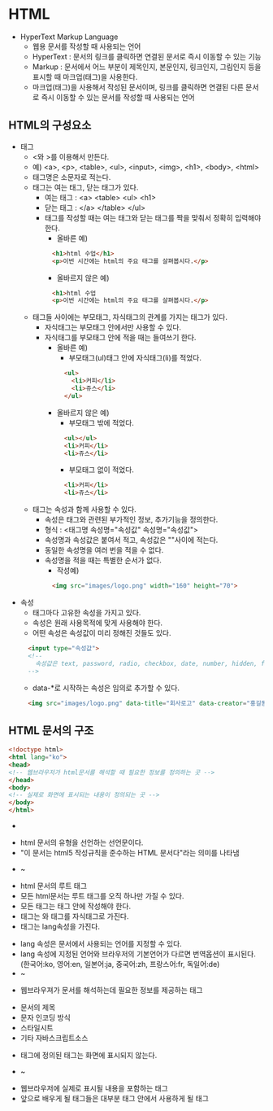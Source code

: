 # HTML
- HyperText Markup Language
  + 웹용 문서를 작성할 때 사용되는 언어
  + HyperText : 문서의 링크를 클릭하면 연결된 문서로 즉시 이동할 수 있는 기능
  + Markup : 문서에서 어느 부분이 제목인지, 본문인지, 링크인지, 그림인지 등을 표시할 때 마크업(태그)을 사용한다.
  + 마크업(태그)을 사용해서 작성된 문서이며, 링크를 클릭하면 연결된 다른 문서로 즉시 이동할 수 있는 문서를 작성할 때 사용되는 언어

## HTML의 구성요소
- 태그
  + &lt;와 &gt;를 이용해서 만든다.
  + 예) &lt;a&gt;, &lt;p&gt;, &lt;table&gt;, &lt;ul&gt;, &lt;input&gt;, &lt;img&gt;, &lt;h1&gt;, &lt;body&gt;, &lt;html&gt;		
  + 태그명은 소문자로 적는다.
  + 태그는 여는 태그, 닫는 태그가 있다.
    * 여는 태그 : &lt;a&gt; &lt;table&gt; &lt;ul&gt; &lt;h1&gt;
    * 닫는 태그 : &lt;/a&gt; &lt;/table&gt; &lt;/ul&gt;
    * 태그를 작성할 때는 여는 태그와 닫는 태그를 짝을 맞춰서 정확히 입력해야 한다.
      - 올바른 예)
      ```html
        <h1>html 수업</h1>
        <p>이번 시간에는 html의 주요 태그를 살펴봅시다.</p>
      ```
      - 올바르지 않은 예)
      ```html
        <h1>html 수업
        <p>이번 시간에는 html의 주요 태그를 살펴봅시다.</p>
      ```
  + 태그들 사이에는 부모태그, 자식태그의 관계를 가지는 태그가 있다.
    * 자식태그는 부모태그 안에서만 사용할 수 있다.
    * 자식태그를 부모태그 안에 적을 때는 들여쓰기 한다.
      - 올바른 예) 
        + 부모태그(ul)태그 안에 자식태그(li)를 적었다.
        ```html
          <ul>
            <li>커피</li>
            <li>쥬스</li>
          </ul>
        ```
      - 올바르지 않은 예)
        + 부모태그 밖에 적었다.
        ```html
          <ul></ul>
          <li>커피</li>
          <li>쥬스</li>
        ```
        * 부모태그 없이 적었다.
        ```html
          <li>커피</li>
          <li>쥬스</li>
        ```
  + 태그는 속성과 함께 사용할 수 있다.
    * 속성은 태그와 관련된 부가적인 정보, 추가기능을 정의한다.
    * 형식 : &lt;태그명 속성명="속성값" 속성명="속성값"&gt;
    * 속성명과 속성값은 붙여서 적고, 속성값은 ""사이에 적는다.
    * 동일한 속성명을 여러 번을 적을 수 없다.
    * 속성명을 적을 때는 특별한 순서가 없다.
      + 작성예) 
      ```html
        <img src="images/logo.png" width="160" height="70">
      ```
- 속성
  + 태그마다 고유한 속성을 가지고 있다.
  + 속성은 원래 사용목적에 맞게 사용해야 한다.
  + 어떤 속성은 속성값이 미리 정해진 것들도 있다.
  ```html
    <input type="속성값">
    <!--
      속성값은 text, password, radio, checkbox, date, number, hidden, file, button, submit, reset ...
    -->
  ```
  + data-*로 시작하는 속성은 임의로 추가할 수 있다.
  ```html
    <img src="images/logo.png" data-title="회사로고" data-creator="홍길동" data-pubdate="2019-10-31">
  ```
  
## HTML 문서의 구조
```html
<!doctype html>
<html lang="ko">
<head>
<!-- 웹브라우저가 html문서를 해석할 때 필요한 정보를 정의하는 곳 -->
</head>
<body>
<!-- 실제로 화면에 표시되는 내용이 정의되는 곳 -->
</body>
</html>	
```

* <!doctype html>
- html 문서의 유형을 선언하는 선언문이다.
- "이 문서는 html5 작성규칙을 준수하는 HTML 문서다"라는 의미를 나타냄
* <html> ~ <html>
- html 문서의 루트 태그
- 모든 html문서는 루트 태그를 오직 하나만 가질 수 있다. 	
- 모든 태그는 <html>태그 안에 작성해야 한다.
- <html>태그는 <head>와 <body>태그를 자식태그로 가진다.
- <html>태그는 lang속성을 가진다.
* lang 속성은 문서에서 사용되는 언어를 지정할 수 있다.
* lang 속성에 지정된 언어와 브라우저의 기본언어가 다르면 번역옵션이 표시된다.
(한국어:ko, 영어:en, 일본어:ja, 중국어:zh, 프랑스어:fr, 독일어:de)
* <head> ~ <head>
- 웹브라우져가 문서를 해석하는데 필요한 정보를 제공하는 태그
* 문서의 제목		<title>문서의 제목</title>
* 문자 인코딩 방식	<meta charset="utf-8">
* 스타일시트		<link rel="style" href="style.css">
* 기타		자바스크립트소스
- <head>태그에 정의된 태그는 화면에 표시되지 않는다.
* <body> ~ </body>
- 웹브라우저에 실제로 표시될 내용을 포함하는 태그
- 앞으로 배우게 될 태그들은 대부분 <body> 태그 안에서 사용하게 될 태그


























